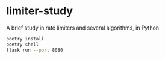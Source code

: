 # limiter-study

A brief study in rate limiters and several algorithms, in Python

```sh
poetry install
poetry shell
flask run --port 8080
```